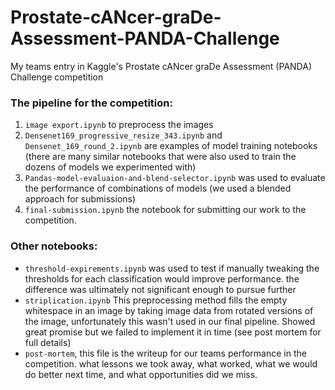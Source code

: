 # Prostate-cANcer-graDe-Assessment-PANDA-Challenge
My teams entry in Kaggle's Prostate cANcer graDe Assessment (PANDA) Challenge competition

### The pipeline for the competition:
1. `image export.ipynb` to preprocess the images
2. `Densenet169_progressive_resize_343.ipynb` and `Densenet_169_round_2.ipynb` are examples of model training notebooks (there are many similar notebooks that were also used to train the dozens of models we experimented with)
3. `Pandas-model-evaluaion-and-blend-selector.ipynb` was used to evaluate the performance of combinations of models (we used a blended approach for submissions)
4. `final-submission.ipynb` the notebook for submitting our work to the competition.
 
### Other notebooks:
* `threshold-expirements.ipynb` was used to test if manually tweaking the thresholds for each classification would improve performance. the difference was ultimately not significant enough to pursue further
* `striplication.ipynb` This preprocessing method fills the empty whitespace in an image by taking image data from rotated versions of the image, unfortunately this wasn't used in our final pipeline. Showed great promise but we failed to implement it in time (see post mortem for full details)
* `post-mortem`, this file is the writeup for our teams performance in the competition. what lessons we took away, what worked, what we would do better next time, and what opportunities did we miss.
